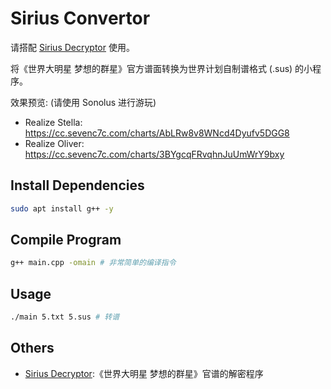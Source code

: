 # Sirius Convertor

请搭配 [Sirius Decryptor](https://github.com/SonolusHaniwa/sirius-decryptor-public) 使用。

将《世界大明星 梦想的群星》官方谱面转换为世界计划自制谱格式 (.sus) 的小程序。

效果预览: (请使用 Sonolus 进行游玩)

- Realize Stella: https://cc.sevenc7c.com/charts/AbLRw8v8WNcd4Dyufv5DGG8
- Realize Oliver: https://cc.sevenc7c.com/charts/3BYgcqFRvqhnJuUmWrY9bxy

## Install Dependencies

```bash
sudo apt install g++ -y
```

## Compile Program

```bash
g++ main.cpp -omain # 非常简单的编译指令
```

## Usage

```bash
./main 5.txt 5.sus # 转谱
```

## Others

- [Sirius Decryptor](https://github.com/SonolusHaniwa/sirius-decryptor-public):《世界大明星 梦想的群星》官谱的解密程序